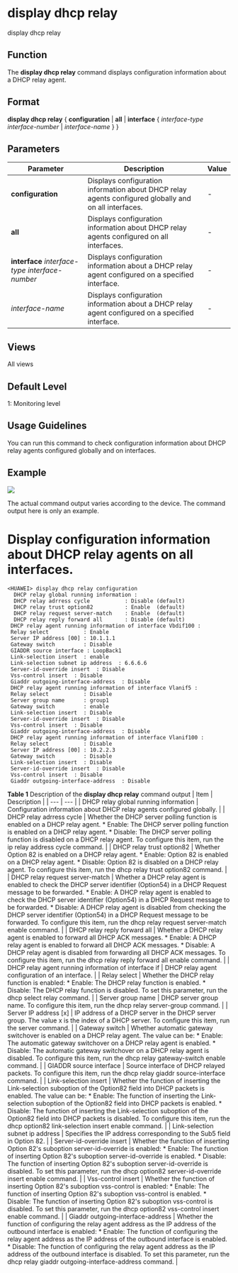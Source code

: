 display dhcp relay
==================

display dhcp relay

Function
--------



The **display dhcp relay** command displays configuration information about a DHCP relay agent.




Format
------

**display dhcp relay** { **configuration** | **all** | **interface** { *interface-type* *interface-number* | *interface-name* } }


Parameters
----------

| Parameter | Description | Value |
| --- | --- | --- |
| **configuration** | Displays configuration information about DHCP relay agents configured globally and on all interfaces. | - |
| **all** | Displays configuration information about DHCP relay agents configured on all interfaces. | - |
| **interface** *interface-type* *interface-number* | Displays configuration information about a DHCP relay agent configured on a specified interface. | - |
| *interface-name* | Displays configuration information about a DHCP relay agent configured on a specified interface. | - |



Views
-----

All views


Default Level
-------------

1: Monitoring level


Usage Guidelines
----------------

You can run this command to check configuration information about DHCP relay agents configured globally and on interfaces.


Example
-------

![](../public_sys-resources/note_3.0-en-us.png) 

The actual command output varies according to the device. The command output here is only an example.


# Display configuration information about DHCP relay agents on all interfaces.
```
<HUAWEI> display dhcp relay configuration
  DHCP relay global running information :
  DHCP relay adrress cycle           : Disable (default)
  DHCP relay trust option82          : Enable  (default)
  DHCP relay request server-match    : Enable  (default)
  DHCP relay reply forward all       : Disable (default)
 DHCP relay agent running information of interface Vbdif100 :
 Relay select           : Enable
 Server IP address [00] : 10.1.1.1
 Gateway switch         : Disable
 GIADDR source interface : LoopBack1
 Link-selection insert  : enable
 Link-selection subnet ip address  : 6.6.6.6
 Server-id-override insert  : Disable
 Vss-control insert  : Disable
 Giaddr outgoing-interface-address  : Disable
 DHCP relay agent running information of interface Vlanif5 :
 Relay select           : Disable
 Server group name      : group1
 Gateway switch         : enable
 Link-selection insert  : Disable
 Server-id-override insert  : Disable
 Vss-control insert  : Disable
 Giaddr outgoing-interface-address  : Disable
 DHCP relay agent running information of interface Vlanif100 :
 Relay select           : Disable
 Server IP address [00] : 10.2.2.3
 Gateway switch         : Disable
 Link-selection insert  : Disable
 Server-id-override insert  : Disable
 Vss-control insert  : Disable
 Giaddr outgoing-interface-address  : Disable

```

**Table 1** Description of the **display dhcp relay** command output
| Item | Description |
| --- | --- |
| DHCP relay global running information | Configuration information about DHCP relay agents configured globally. |
| DHCP relay adrress cycle | Whether the DHCP server polling function is enabled on a DHCP relay agent.   * Enable: The DHCP server polling function is enabled on a DHCP relay agent. * Disable: The DHCP server polling function is disabled on a DHCP relay agent.   To configure this item, run the ip relay address cycle command. |
| DHCP relay trust option82 | Whether Option 82 is enabled on a DHCP relay agent.   * Enable: Option 82 is enabled on a DHCP relay agent. * Disable: Option 82 is disabled on a DHCP relay agent.   To configure this item, run the dhcp relay trust option82 command. |
| DHCP relay request server-match | Whether a DHCP relay agent is enabled to check the DHCP server identifier (Option54) in a DHCP Request message to be forwarded.   * Enable: A DHCP relay agent is enabled to check the DHCP server identifier (Option54) in a DHCP Request message to be forwarded. * Disable: A DHCP relay agent is disabled from checking the DHCP server identifier (Option54) in a DHCP Request message to be forwarded.   To configure this item, run the dhcp relay request server-match enable command. |
| DHCP relay reply forward all | Whether a DHCP relay agent is enabled to forward all DHCP ACK messages.   * Enable: A DHCP relay agent is enabled to forward all DHCP ACK messages. * Disable: A DHCP relay agent is disabled from forwarding all DHCP ACK messages.   To configure this item, run the dhcp relay reply forward all enable command. |
| DHCP relay agent running information of interface if | DHCP relay agent configuration of an interface. |
| Relay select | Whether the DHCP relay function is enabled:   * Enable: The DHCP relay function is enabled. * Disable: The DHCP relay function is disabled.   To set this parameter, run the dhcp select relay command. |
| Server group name | DHCP server group name.  To configure this item, run the dhcp relay server-group command. |
| Server IP address [x] | IP address of a DHCP server in the DHCP server group. The value x is the index of a DHCP server.  To configure this item, run the server command. |
| Gateway switch | Whether automatic gateway switchover is enabled on a DHCP relay agent. The value can be:   * Enable: The automatic gateway switchover on a DHCP relay agent is enabled. * Disable: The automatic gateway switchover on a DHCP relay agent is disabled.   To configure this item, run the dhcp relay gateway-switch enable command. |
| GIADDR source interface | Source interface of DHCP relayed packets.  To configure this item, run the dhcp relay giaddr source-interface command. |
| Link-selection insert | Whether the function of inserting the Link-selection suboption of the Option82 field into DHCP packets is enabled. The value can be:   * Enable: The function of inserting the Link-selection suboption of the Option82 field into DHCP packets is enabled. * Disable: The function of inserting the Link-selection suboption of the Option82 field into DHCP packets is disabled.   To configure this item, run the dhcp option82 link-selection insert enable command. |
| Link-selection subnet ip address | Specifies the IP address corresponding to the Sub5 field in Option 82. |
| Server-id-override insert | Whether the function of inserting Option 82's suboption server-id-override is enabled:   * Enable: The function of inserting Option 82's suboption server-id-override is enabled. * Disable: The function of inserting Option 82's suboption server-id-override is disabled.   To set this parameter, run the dhcp option82 server-id-override insert enable command. |
| Vss-control insert | Whether the function of inserting Option 82's suboption vss-control is enabled:   * Enable: The function of inserting Option 82's suboption vss-control is enabled. * Disable: The function of inserting Option 82's suboption vss-control is disabled.   To set this parameter, run the dhcp option82 vss-control insert enable command. |
| Giaddr outgoing-interface-address | Whether the function of configuring the relay agent address as the IP address of the outbound interface is enabled:   * Enable: The function of configuring the relay agent address as the IP address of the outbound interface is enabled. * Disable: The function of configuring the relay agent address as the IP address of the outbound interface is disabled.   To set this parameter, run the dhcp relay giaddr outgoing-interface-address command. |